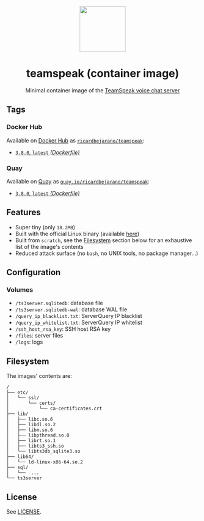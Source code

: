 <p align=center><img src=https://emojipedia-us.s3.dualstack.us-west-1.amazonaws.com/thumbs/320/apple/155/speech-balloon_1f4ac.png width=120px></p>
<h1 align=center>teamspeak (container image)</h1>
<p align=center>Minimal container image of the <a href=https://teamspeak.com/en/>TeamSpeak voice chat server</a></p>


## Tags

### Docker Hub

Available on [Docker Hub](https://hub.docker.com) as [`ricardbejarano/teamspeak`](https://hub.docker.com/r/ricardbejarano/teamspeak):

- [`3.8.0`, `latest` *(Dockerfile)*](https://github.com/ricardbejarano/teamspeak/blob/master/Dockerfile)

### Quay

Available on [Quay](https://quay.io) as [`quay.io/ricardbejarano/teamspeak`](https://quay.io/repository/ricardbejarano/teamspeak):

- [`3.8.0`, `latest` *(Dockerfile)*](https://github.com/ricardbejarano/teamspeak/blob/master/Dockerfile)


## Features

* Super tiny (only `18.2MB`)
* Built with the official Linux binary (available [here](https://teamspeak.com/en/your-download/#server))
* Built from `scratch`, see the [Filesystem](#filesystem) section below for an exhaustive list of the image's contents
* Reduced attack surface (no `bash`, no UNIX tools, no package manager...)


## Configuration

### Volumes

- `/ts3server.sqlitedb`: database file
- `/ts3server.sqlitedb-wal`: database WAL file
- `/query_ip_blacklist.txt`: ServerQuery IP blacklist
- `/query_ip_whitelist.txt`: ServerQuery IP whitelist
- `/ssh_host_rsa_key`: SSH host RSA key
- `/files`: server files
- `/logs`: logs


## Filesystem

The images' contents are:

```
/
├── etc/
│   └── ssl/
│       └── certs/
│           └── ca-certificates.crt
├── lib/
│   ├── libc.so.6
│   ├── libdl.so.2
│   ├── libm.so.6
│   ├── libpthread.so.0
│   ├── librt.so.1
│   ├── libts3_ssh.so
│   └── libts3db_sqlite3.so
├── lib64/
│   └── ld-linux-x86-64.so.2
├── sql/
│   └──  ...
└── ts3server
```


## License

See [LICENSE](https://github.com/ricardbejarano/teamspeak/blob/master/LICENSE).
